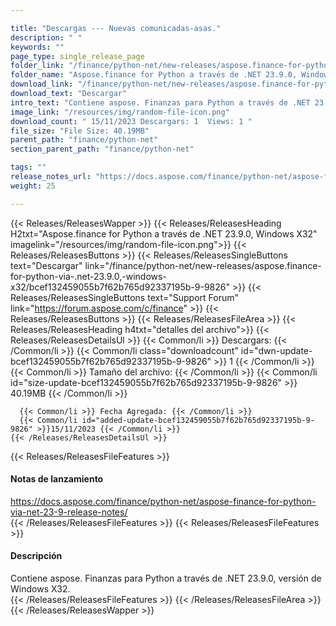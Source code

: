 ```yaml
---

title: "Descargas --- Nuevas comunicadas-asas."
description: " "
keywords: ""
page_type: single_release_page
folder_link: "/finance/python-net/new-releases/aspose.finance-for-python-via-.net-23.9.0,-windows-x32/"
folder_name: "Aspose.finance for Python a través de .NET 23.9.0, Windows X32"
download_link: "/finance/python-net/new-releases/aspose.finance-for-python-via-.net-23.9.0,-windows-x32/bcef132459055b7f62b765d92337195b-9-9826"
download_text: "Descargar"
intro_text: "Contiene aspose. Finanzas para Python a través de .NET 23.9.0, versión de Windows X32."
image_link: "/resources/img/random-file-icon.png"
download_count: " 15/11/2023 Descargars: 1  Views: 1 "
file_size: "File Size: 40.19MB"
parent_path: "finance/python-net"
section_parent_path: "finance/python-net"

tags: ""
release_notes_url: "https://docs.aspose.com/finance/python-net/aspose-finance-for-python-via-net-23-9-release-notes/"
weight: 25

---
```


{{< Releases/ReleasesWapper >}}
  {{< Releases/ReleasesHeading H2txt="Aspose.finance for Python a través de .NET 23.9.0, Windows X32" imagelink="/resources/img/random-file-icon.png">}}
  {{< Releases/ReleasesButtons >}}
    {{< Releases/ReleasesSingleButtons text="Descargar" link="/finance/python-net/new-releases/aspose.finance-for-python-via-.net-23.9.0,-windows-x32/bcef132459055b7f62b765d92337195b-9-9826" >}}
    {{< Releases/ReleasesSingleButtons text="Support Forum" link="https://forum.aspose.com/c/finance" >}}
  {{< Releases/ReleasesButtons >}}
  {{< Releases/ReleasesFileArea >}}
    {{< Releases/ReleasesHeading h4txt="detalles del archivo">}}
    {{< Releases/ReleasesDetailsUl >}}
      {{< Common/li >}} Descargars: {{< /Common/li >}}
      {{< Common/li class="downloadcount" id="dwn-update-bcef132459055b7f62b765d92337195b-9-9826" >}} 1 {{< /Common/li >}}
      {{< Common/li >}} Tamaño del archivo: {{< /Common/li >}}
      {{< Common/li id="size-update-bcef132459055b7f62b765d92337195b-9-9826" >}} 40.19MB {{< /Common/li >}}

      {{< Common/li >}} Fecha Agregada: {{< /Common/li >}}
      {{< Common/li id="added-update-bcef132459055b7f62b765d92337195b-9-9826" >}}15/11/2023 {{< /Common/li >}}
    {{< /Releases/ReleasesDetailsUl >}}

  {{< Releases/ReleasesFileFeatures >}}
      <h4>Notas de lanzamiento</h4><div><a href='https://docs.aspose.com/finance/python-net/aspose-finance-for-python-via-net-23-9-release-notes/'>https://docs.aspose.com/finance/python-net/aspose-finance-for-python-via-net-23-9-release-notes/</a></div>
  {{< /Releases/ReleasesFileFeatures >}}
  {{< Releases/ReleasesFileFeatures >}}
      <h4>Descripción</h4><div class="HTMLDescription">Contiene aspose. Finanzas para Python a través de .NET 23.9.0, versión de Windows X32.</div>
  {{< /Releases/ReleasesFileFeatures >}}
 {{< /Releases/ReleasesFileArea >}}
{{< /Releases/ReleasesWapper >}}



